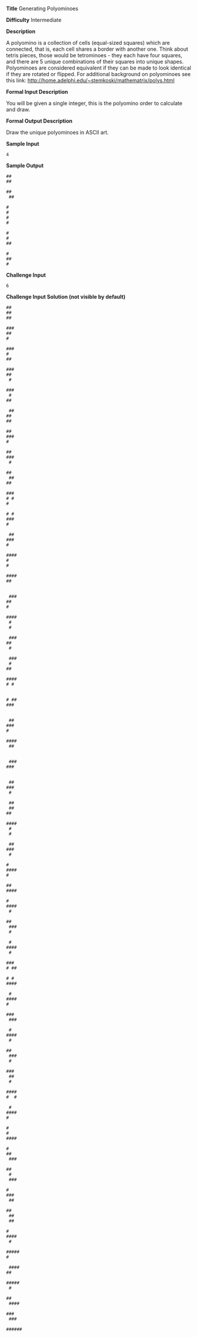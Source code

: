 **Title** Generating Polyominoes

**Difficulty** Intermediate

**Description**

A polyomino is a collection of cells (equal-sized squares) which are connected, that is, each cell shares a border with another one. Think about tetris pieces, those would be tetrominoes - they each have four squares, and there are 5 unique combinations of their squares into unique shapes. Polyominoes are considered equivalent if they can be made to look identical if they are rotated or flipped. For additional background on polyominoes see this link: http://home.adelphi.edu/~stemkoski/mathematrix/polys.html

**Formal Input Description**

You will be given a single integer, this is the polyomino order to calculate and draw.

**Formal Output Description**

Draw the unique polyominoes in ASCII art. 

**Sample Input**

    4

**Sample Output**

    ##
    ##

    ##
     ##
 
    #
    #
    #
    #

    #
    #
    ##

    #
    ##
    #

**Challenge Input**

    6

**Challenge Input Solution (not visible by default)**

    ##  
    ##  
    ##  
     
    ###  
    ##  
    #  
     
    ###  
    #  
    ##  
     
    ###  
    ##  
     #  
     
    ###  
     #  
    ##  
     
     ##  
    ##  
    ##  
     
    ##  
    ###  
    #  
     
    ##  
    ###  
     #  
     
    ##  
     ##  
    ##  
     
    ###  
    # #  
    #  
     
    # #  
    ###  
    #  
     
     ##  
    ###  
    #  
     
    ####  
    #  
    #  
     
    ####  
    ##  
     
     
     ###  
    ##  
    #  
     
    ####  
     #  
     #  
     
     ###  
    ##  
     #  
     
     ###  
     #  
    ##  
     
    ####  
    # #  
     
     
    # ##  
    ###  
     
     
     ##  
    ###  
    #  
     
    ####  
     ##  
     
     
     ###  
    ###  
     
     
     ##  
    ###  
     #  
     
     ##  
     ##  
    ##  
     
    ####  
     #  
     #  
     
     ##  
    ###  
     #  
     
    #  
    ####  
    #  
     
    ##  
    ####  
          
    #  
    ####  
     #  
     
    ##  
     ###  
     #  

     #  
    ####  
     #  

    ###  
    # ##  

    # #  
    ####  

     #  
    ####  
    #  

    ###  
     ###  

     #  
    ####  
     #  

    ##  
     ###  
     #  

    ###  
     ##  
     #  

    ####  
    #  #  

     #  
    ####  
    #  

    #  
    #  
    ####  

    #  
    ##  
     ###  

    ##  
     #  
     ###  

    #  
    ###  
     ##  

    ##  
     ##  
     ##  

    #  
    ####  
     #  

    ##### 
    #  

     #### 
    ##  

    ##### 
     #  

    ##  
     #### 

    ###  
     ### 

    ######
